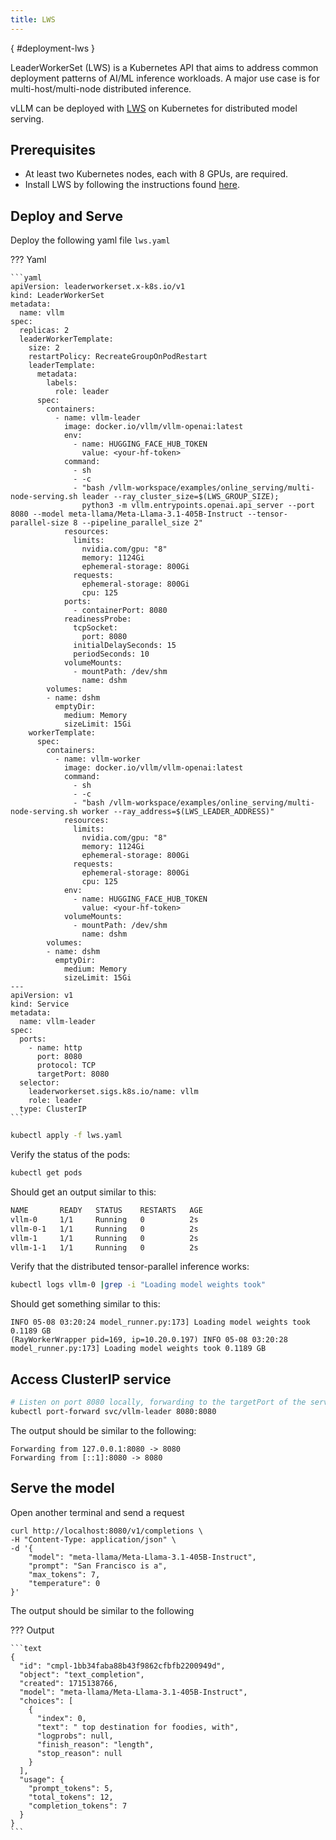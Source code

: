 ```yaml
---
title: LWS
---
```

[](){ #deployment-lws }

LeaderWorkerSet (LWS) is a Kubernetes API that aims to address common deployment patterns of AI/ML inference workloads.
A major use case is for multi-host/multi-node distributed inference.

vLLM can be deployed with [LWS](https://github.com/kubernetes-sigs/lws) on Kubernetes for distributed model serving.

## Prerequisites

* At least two Kubernetes nodes, each with 8 GPUs, are required.
* Install LWS by following the instructions found [here](https://lws.sigs.k8s.io/docs/installation/).

## Deploy and Serve

Deploy the following yaml file `lws.yaml`

??? Yaml

    ```yaml
    apiVersion: leaderworkerset.x-k8s.io/v1
    kind: LeaderWorkerSet
    metadata:
      name: vllm
    spec:
      replicas: 2
      leaderWorkerTemplate:
        size: 2
        restartPolicy: RecreateGroupOnPodRestart
        leaderTemplate:
          metadata:
            labels:
              role: leader
          spec:
            containers:
              - name: vllm-leader
                image: docker.io/vllm/vllm-openai:latest
                env:
                  - name: HUGGING_FACE_HUB_TOKEN
                    value: <your-hf-token>
                command:
                  - sh
                  - -c
                  - "bash /vllm-workspace/examples/online_serving/multi-node-serving.sh leader --ray_cluster_size=$(LWS_GROUP_SIZE); 
                    python3 -m vllm.entrypoints.openai.api_server --port 8080 --model meta-llama/Meta-Llama-3.1-405B-Instruct --tensor-parallel-size 8 --pipeline_parallel_size 2"
                resources:
                  limits:
                    nvidia.com/gpu: "8"
                    memory: 1124Gi
                    ephemeral-storage: 800Gi
                  requests:
                    ephemeral-storage: 800Gi
                    cpu: 125
                ports:
                  - containerPort: 8080
                readinessProbe:
                  tcpSocket:
                    port: 8080
                  initialDelaySeconds: 15
                  periodSeconds: 10
                volumeMounts:
                  - mountPath: /dev/shm
                    name: dshm
            volumes:
            - name: dshm
              emptyDir:
                medium: Memory
                sizeLimit: 15Gi
        workerTemplate:
          spec:
            containers:
              - name: vllm-worker
                image: docker.io/vllm/vllm-openai:latest
                command:
                  - sh
                  - -c
                  - "bash /vllm-workspace/examples/online_serving/multi-node-serving.sh worker --ray_address=$(LWS_LEADER_ADDRESS)"
                resources:
                  limits:
                    nvidia.com/gpu: "8"
                    memory: 1124Gi
                    ephemeral-storage: 800Gi
                  requests:
                    ephemeral-storage: 800Gi
                    cpu: 125
                env:
                  - name: HUGGING_FACE_HUB_TOKEN
                    value: <your-hf-token>
                volumeMounts:
                  - mountPath: /dev/shm
                    name: dshm   
            volumes:
            - name: dshm
              emptyDir:
                medium: Memory
                sizeLimit: 15Gi
    ---
    apiVersion: v1
    kind: Service
    metadata:
      name: vllm-leader
    spec:
      ports:
        - name: http
          port: 8080
          protocol: TCP
          targetPort: 8080
      selector:
        leaderworkerset.sigs.k8s.io/name: vllm
        role: leader
      type: ClusterIP
    ```

```bash
kubectl apply -f lws.yaml
```

Verify the status of the pods:

```bash
kubectl get pods
```

Should get an output similar to this:

```bash
NAME       READY   STATUS    RESTARTS   AGE
vllm-0     1/1     Running   0          2s
vllm-0-1   1/1     Running   0          2s
vllm-1     1/1     Running   0          2s
vllm-1-1   1/1     Running   0          2s
```

Verify that the distributed tensor-parallel inference works:

```bash
kubectl logs vllm-0 |grep -i "Loading model weights took" 
```

Should get something similar to this:

```text
INFO 05-08 03:20:24 model_runner.py:173] Loading model weights took 0.1189 GB
(RayWorkerWrapper pid=169, ip=10.20.0.197) INFO 05-08 03:20:28 model_runner.py:173] Loading model weights took 0.1189 GB
```

## Access ClusterIP service

```bash
# Listen on port 8080 locally, forwarding to the targetPort of the service's port 8080 in a pod selected by the service
kubectl port-forward svc/vllm-leader 8080:8080
```

The output should be similar to the following:

```text
Forwarding from 127.0.0.1:8080 -> 8080
Forwarding from [::1]:8080 -> 8080
```

## Serve the model

Open another terminal and send a request

```text
curl http://localhost:8080/v1/completions \
-H "Content-Type: application/json" \
-d '{
    "model": "meta-llama/Meta-Llama-3.1-405B-Instruct",
    "prompt": "San Francisco is a",
    "max_tokens": 7,
    "temperature": 0
}'
```

The output should be similar to the following

??? Output

    ```text
    {
      "id": "cmpl-1bb34faba88b43f9862cfbfb2200949d",
      "object": "text_completion",
      "created": 1715138766,
      "model": "meta-llama/Meta-Llama-3.1-405B-Instruct",
      "choices": [
        {
          "index": 0,
          "text": " top destination for foodies, with",
          "logprobs": null,
          "finish_reason": "length",
          "stop_reason": null
        }
      ],
      "usage": {
        "prompt_tokens": 5,
        "total_tokens": 12,
        "completion_tokens": 7
      }
    }
    ```
